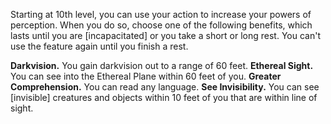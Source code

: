 Starting at 10th level, you can use your action to increase your powers of perception. When you do so, choose one of the following benefits, which lasts until you are [incapacitated] or you take a short or long rest. You can't use the feature again until you finish a rest.

**Darkvision.** You gain darkvision out to a range of 60 feet.
**Ethereal Sight.** You can see into the Ethereal Plane within 60 feet of you.
**Greater Comprehension.** You can read any language.
**See Invisibility.** You can see [invisible] creatures and objects within 10 feet of you that are within line of sight.